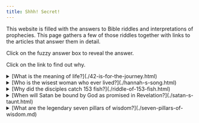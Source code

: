 ```yaml
---
title: Shhh! Secret!
---
```


This website is filled with the answers to Bible riddles and interpretations of prophecies.
This page gathers a few of those riddles together with links to the articles that answer them in detail.

Click on the fuzzy answer box to reveal the answer.

Click on the link to find out why.

  <details class="spoiler" style="--hidden: '42!'">
    <summary>[What is the meaning of life?](./42-is-for-the-journey.html)</summary>
    <div>42!</div>
  </details>

  <details class="spoiler" style="--hidden: 'Hannah, mother of the prophet Samuel.'">
    <summary>[Who is the wisest woman who ever lived?](./hannah-s-song.html)</summary>
    <div>Hannah, mother of the prophet Samuel.</div>
  </details>

  <details class="spoiler" style="--hidden: 'Because God likes factorial numbers (and something about a flood).'">
    <summary>[Why did the disciples catch 153 fish?](./riddle-of-153-fish.html)</summary>
    <div>Because God likes factorial numbers (and something about a flood).</div>
  </details>

  <details class="spoiler" style="--hidden: 'He has already been bound - and unbound! The binding occurred in 380 AD and the unbinding a thousand years later.'">
    <summary>[When will Satan be bound by God as promised in Revelation?](./satan-s-taunt.html)</summary>
    <div>He has already been bound - and unbound! The binding occurred in 380 AD and the unbinding a thousand years later.</div>
  </details>

  <details class="spoiler" style="--hidden: 'They are seven books of the Bible that are filled with wisdom and riddles.'">
    <summary>[What are the legendary seven pillars of wisdom?](./seven-pillars-of-wisdom.md)</summary>
    <div>They are seven books of the Bible that are filled with wisdom and riddles.</div>
  </details>